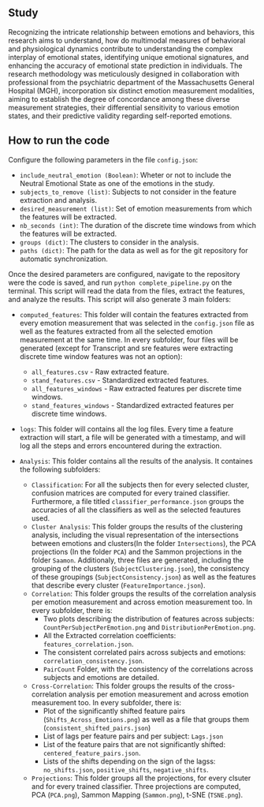 ## Study

Recognizing the intricate relationship between emotions and behaviors, this research aims to understand, how do multimodal measures of behavioral and physiological dynamics contribute to understanding the complex interplay of emotional states, identifying unique emotional signatures, and enhancing the accuracy of emotional state prediction in individuals. The research methodology was meticulously designed in collaboration with professional from the psychiatric department of the Massachusetts General Hospital (MGH), incorporation six distinct emotion measurement modalities, aiming to establish the degree of concordance among these diverse measurement strategies, their differential sensitivity to various emotion states, and their predictive validity regarding self-reported emotions.


## How to run the code

Configure the following parameters in the file `config.json`:

* `include_neutral_emotion (Boolean)`: Wheter or not to include the Neutral Emotional State as one of the emotions in the study.
* `subjects_to_remove (list)`: Subjects to not consider in the feature extraction and analysis.
* `desired_measurement (list)`: Set of emotion measurements from which the features will be extracted.
* `nb_seconds (int)`: The duration of the discrete time windows from which the features will be extracted.
* `groups (dict)`: The clusters to consider in the analysis.
* `paths (dict)`: The path for the data as well as for the git repository for automatic synchronization.

Once the desired parameters are configured, navigate to the repository were the code is saved, and run `python complete_pipeline.py` on the terminal. This script will read the data from the files, extract the features, and analyze the results. This script will also generate 3 main folders:

* `computed_features`: This folder will contain the features extracted from every emotion measurement that was selected in the `config.json` file as well as the features extracted from all the selected emotion measurement at the same time. In every subfolder, four files will be generated (except for Transcript and sre features were extracting discrete time window features was not an option):

    * `all_features.csv` - Raw extracted feature.
    * `stand_features.csv` - Standardized extracted features.
    * `all_features_windows` - Raw extracted features per discrete time windows.
    * `stand_features_windows` - Standardized extracted features per discrete time windows.

* `logs`: This folder will contains all the log files. Every time a feature extraction will start, a file will be generated with a timestamp, and will log all the steps and errors encountered during the extraction.

* `Analysis`: This folder contains all the results of the analysis. It containes the following subfolders:
    * `Classification`: For all the subjects then for every selected cluster, confusion matrices are computed for every trained classifier. Furthermore, a file titled `classifier_performance.json` groups the accuracies of all the classifiers as well as the selected feautures used.
    * `Cluster Analysis`: This folder groups the results of the clustering analysis, including the visual representation of the intersections between emotions and clusters(In the folder `Intersections`), the PCA projections (In the folder `PCA`) and the Sammon projections in the folder `Saamon`. Additionaly, three files are generated, including the grouping of the clusters (`SubjectClustering.json`), the consistency of these groupings (`SubjectConsistency.json`) as well as the features that describe every cluster (`FeatureImportance.json`).
    * `Correlation`: This folder groups the results of the correlation analysis per emotion measurement and across emotion measurement too. In every subfolder, there is:
        * Two plots describing the distribution of features across subjects: `CountPerSubjectPerEmotion.png` and `DistributionPerEmotion.png`. 
        * All the Extracted correlation coefficients: `features_correlation.json`.
        * The consistent correlated pairs across subjects and emotions: `correlation_consistency.json`.
        * `PairCount` Folder, with the consistency of the correlations across subjects and emotions are detailed. 
    * `Cross-Correlation`: This folder groups the results of the cross-correlation analysis per emotion measurement and across emotion measurement too. In every subfolder, there is:
        * Plot of the significantly shifted feature pairs (`Shifts_Across_Emotions.png`) as well as a file that groups them (`consistent_shifted_pairs.json`)
        * List of lags per feature pairs and per subject: `Lags.json`
        * List of the feature pairs that are not significantly shifted: `centered_feature_pairs.json`.
        * Lists of the shifts depending on the sign of the lagss: `no_shifts.json`, `positive_shifts`, `negative_shifts`. 
    * `Projections`: This folder groups all the projections, for every clsuter and for every trained classifier. Three projections are computed, PCA (`PCA.png`), Sammon Mapping (`Sammon.png`), t-SNE (`TSNE.png`).



  